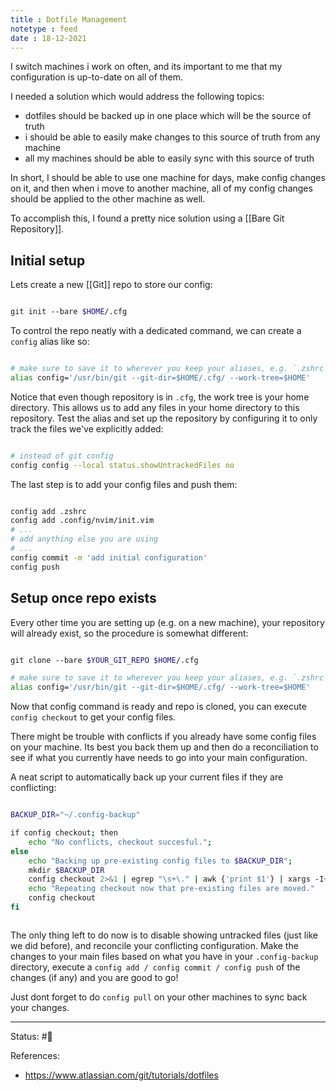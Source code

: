 ```yaml
---
title : Dotfile Management
notetype : feed
date : 18-12-2021
---
```


I switch machines i work on often, and its important to me that my configuration is up-to-date on all of them.

I needed a solution which would address the following topics:
- dotfiles should be backed up in one place which will be the source of truth
- i should be able to easily make changes to this source of truth from any machine
- all my machines should be able to easily sync with this source of truth

In short, I should be able to use one machine for days, make config changes on it, and then when i move to another machine, all of my config changes should be applied to the other machine as well.

To accomplish this, I found a pretty nice solution using a [[Bare Git Repository]].

## Initial setup

Lets create a new [[Git]] repo to store our config:

```bash

git init --bare $HOME/.cfg

```

To control the repo neatly with a dedicated command, we can create a `config` alias like so:

```bash

# make sure to save it to wherever you keep your aliases, e.g. `.zshrc`
alias config='/usr/bin/git --git-dir=$HOME/.cfg/ --work-tree=$HOME'

```

Notice that even though repository is in `.cfg`, the work tree is your home directory. This allows us to add any files in your home directory to this repository. Test the alias and set up the repository by configuring it to only track the files we've explicitly added:

```bash

# instead of git config
config config --local status.showUntrackedFiles no

```

The last step is to add your config files and push them:

```bash

config add .zshrc
config add .config/nvim/init.vim
# ...
# add anything else you are using
# ...
config commit -m 'add initial configuration'
config push


```

## Setup once repo exists

Every other time you are setting up (e.g. on a new machine), your repository will already exist, so the procedure is somewhat different:

```bash

git clone --bare $YOUR_GIT_REPO $HOME/.cfg

# make sure to save it to wherever you keep your aliases, e.g. `.zshrc`
alias config='/usr/bin/git --git-dir=$HOME/.cfg/ --work-tree=$HOME'


```

Now that config command is ready and repo is cloned, you can execute `config checkout` to get your config files. 

There might be trouble with conflicts if you already have some config files on your machine. Its best you back them up and then do a reconciliation to see if what you currently have needs to go into your main configuration. 

A neat script to automatically back up your current files if they are conflicting:

```bash

BACKUP_DIR="~/.config-backup"

if config checkout; then  
	echo "No conflicts, checkout succesful.";  
else  
	echo "Backing up pre-existing config files to $BACKUP_DIR";  
	mkdir $BACKUP_DIR 
	config checkout 2>&1 | egrep "\s+\." | awk {'print $1'} | xargs -I{} mv {} $BACKUP_DIR/{}  
	echo "Repeating checkout now that pre-existing files are moved."
	config checkout
fi



```

The only thing left to do now is to disable showing untracked files (just like we did before), and reconcile your conflicting configuration. Make the changes to your main files based on what you have in your `.config-backup` directory, execute a `config add / config commit / config push` of the changes (if any) and you are good to go!

Just dont forget to do `config pull` on your other machines to sync back your changes.

-----

Status: #🌲 

References:
- https://www.atlassian.com/git/tutorials/dotfiles
